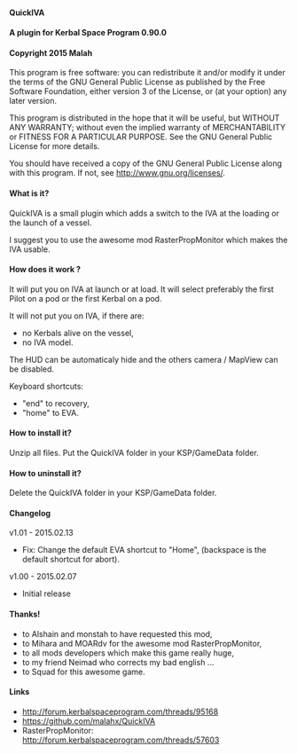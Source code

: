 ﻿#### QuickIVA
#### A plugin for Kerbal Space Program 0.90.0
#### Copyright 2015 Malah

This program is free software: you can redistribute it and/or modify
it under the terms of the GNU General Public License as published by
the Free Software Foundation, either version 3 of the License, or
(at your option) any later version.

This program is distributed in the hope that it will be useful,
but WITHOUT ANY WARRANTY; without even the implied warranty of
MERCHANTABILITY or FITNESS FOR A PARTICULAR PURPOSE.  See the
GNU General Public License for more details.

You should have received a copy of the GNU General Public License
along with this program.  If not, see <http://www.gnu.org/licenses/>. 

#### What is it?

QuickIVA is a small plugin which adds a switch to the IVA at the loading or the launch of a vessel.

I suggest you to use the awesome mod RasterPropMonitor which makes the IVA usable.

#### How does it work ?

It will put you on IVA at launch or at load. It will select preferably the first Pilot on a pod or the first Kerbal on a pod.

It will not put you on IVA, if there are:
- no Kerbals alive on the vessel,
- no IVA model.

The HUD can be automaticaly hide and the others camera / MapView can be disabled.

Keyboard shortcuts:
- "end" to recovery,
- "home" to EVA.

#### How to install it?

Unzip all files. Put the QuickIVA folder in your KSP/GameData folder.

#### How to uninstall it?

Delete the QuickIVA folder in your KSP/GameData folder.

#### Changelog

v1.01 - 2015.02.13
- Fix: Change the default EVA shortcut to "Home", (backspace is the default shortcut for abort).

v1.00 - 2015.02.07
- Initial release

#### Thanks!

- to Alshain and monstah to have requested this mod,
- to Mihara and MOARdv for the awesome mod RasterPropMonitor,
- to all mods developers which make this game really huge,
- to my friend Neimad who corrects my bad english ...
- to Squad for this awesome game.

#### Links

- http://forum.kerbalspaceprogram.com/threads/95168
- https://github.com/malahx/QuickIVA
- RasterPropMonitor: http://forum.kerbalspaceprogram.com/threads/57603